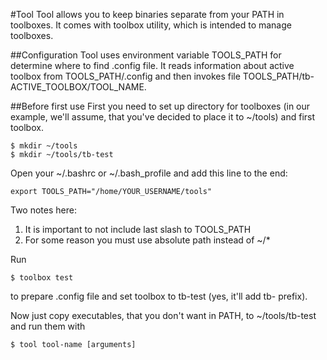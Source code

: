 #Tool
Tool allows you to keep binaries separate from your PATH in toolboxes.
It comes with toolbox utility, which is intended to manage toolboxes.

##Configuration
Tool uses environment variable TOOLS_PATH for determine where to find .config
file. It reads information about active toolbox from TOOLS_PATH/.config and then
invokes file TOOLS_PATH/tb-ACTIVE_TOOLBOX/TOOL_NAME.

##Before first use
First you need to set up directory for toolboxes (in our example, we'll assume,
that you've decided to place it to ~/tools) and first toolbox.

    $ mkdir ~/tools
    $ mkdir ~/tools/tb-test

Open your ~/.bashrc or ~/.bash_profile and add this line to the end:

    export TOOLS_PATH="/home/YOUR_USERNAME/tools"

Two notes here:
1. It is important to not include last slash to TOOLS_PATH
2. For some reason you must use absolute path instead of ~/*

Run

    $ toolbox test

to prepare .config file and set toolbox to tb-test (yes, it'll add tb- prefix).

Now just copy executables, that you don't want in PATH, to ~/tools/tb-test and
run them with

    $ tool tool-name [arguments]
